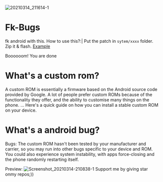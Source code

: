 ![20210314_211614-1](https://user-images.githubusercontent.com/78007167/111132453-91f75100-85a3-11eb-915e-29d3001c7afd.png)
# Fk-Bugs
fk android with this.
How to use this?:|
Put the patch in `sytem/xxxx` folder. Zip it & flash. 
[Example](https://github.com/XenonTheInertG/Fk-Bugs/blob/main/system/README.mkdn)


Boooooom! You are done

# What's a custom rom?
A custom ROM is essentially a firmware based on the Android source code provided by Google. A lot of people prefer custom ROMs because of the functionality they offer, and the ability to customise many things on the phone. ... Here's a quick guide on how you can install a stable custom ROM on your device.
# What's a android bug?
Bugs: The custom ROM hasn't been tested by your manufacturer and carrier, so you may run into other bugs specific to your device and ROM. You could also experience system instability, with apps force-closing and the phone randomly restarting itself.

Preview: 
![Screenshot_20210314-210838-1](https://user-images.githubusercontent.com/78007167/111077406-d7237080-851a-11eb-95f0-19e57ed68553.jpg)
Support me by giving star onmy repos;))

